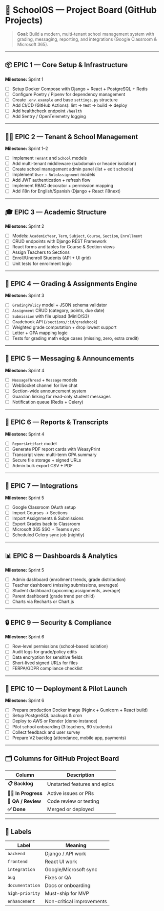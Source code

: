 # 🏫 SchoolOS — Project Board (GitHub Projects)

> **Goal:** Build a modern, multi-tenant school management system with grading, messaging, reporting, and integrations (Google Classroom & Microsoft 365).

---

## 📦 EPIC 1 — Core Setup & Infrastructure
**Milestone:** Sprint 1

- [ ] Setup Docker Compose with Django + React + PostgreSQL + Redis  
- [ ] Configure Poetry / Pipenv for dependency management  
- [ ] Create `.env.example` and base `settings.py` structure  
- [ ] Add CI/CD (GitHub Actions): lint → test → build → deploy  
- [ ] Add healthcheck endpoint `/health`  
- [ ] Add Sentry / OpenTelemetry logging

---

## 🧑‍💼 EPIC 2 — Tenant & School Management
**Milestone:** Sprint 1–2

- [ ] Implement `Tenant` and `School` models  
- [ ] Add multi-tenant middleware (subdomain or header isolation)  
- [ ] Create school management admin panel (list + edit schools)  
- [ ] Implement `User` + `RoleAssignment` models  
- [ ] Add JWT authentication + refresh flow  
- [ ] Implement RBAC decorator + permission mapping  
- [ ] Add i18n for English/Spanish (Django + React i18next)

---

## 🎓 EPIC 3 — Academic Structure
**Milestone:** Sprint 2

- [ ] Models: `AcademicYear`, `Term`, `Subject`, `Course`, `Section`, `Enrollment`  
- [ ] CRUD endpoints with Django REST Framework  
- [ ] React forms and tables for Course & Section views  
- [ ] Assign Teachers to Sections  
- [ ] Enroll/Unenroll Students (API + UI grid)  
- [ ] Unit tests for enrollment logic

---

## 🧮 EPIC 4 — Grading & Assignments Engine
**Milestone:** Sprint 3

- [ ] `GradingPolicy` model + JSON schema validator  
- [ ] `Assignment` CRUD (category, points, due date)  
- [ ] `Submission` with file upload (MinIO/S3)  
- [ ] Gradebook API (`/sections/:id/gradebook`)  
- [ ] Weighted grade computation + drop lowest support  
- [ ] Letter + GPA mapping logic  
- [ ] Tests for grading math edge cases (missing, zero, extra credit)

---

## 💬 EPIC 5 — Messaging & Announcements
**Milestone:** Sprint 4

- [ ] `MessageThread` + `Message` models  
- [ ] WebSocket channel for live chat  
- [ ] Section-wide announcement system  
- [ ] Guardian linking for read-only student messages  
- [ ] Notification queue (Redis + Celery)

---

## 🧾 EPIC 6 — Reports & Transcripts
**Milestone:** Sprint 4

- [ ] `ReportArtifact` model  
- [ ] Generate PDF report cards with WeasyPrint  
- [ ] Transcript view: multi-term GPA summary  
- [ ] Secure file storage + signed URLs  
- [ ] Admin bulk export CSV + PDF

---

## 🔗 EPIC 7 — Integrations
**Milestone:** Sprint 5

- [ ] Google Classroom OAuth setup  
- [ ] Import Courses → Sections  
- [ ] Import Assignments & Submissions  
- [ ] Export Grades back to Classroom  
- [ ] Microsoft 365 SSO + Teams sync  
- [ ] Scheduled Celery sync job (nightly)

---

## 📊 EPIC 8 — Dashboards & Analytics
**Milestone:** Sprint 5

- [ ] Admin dashboard (enrollment trends, grade distribution)  
- [ ] Teacher dashboard (missing submissions, averages)  
- [ ] Student dashboard (upcoming assignments, average)  
- [ ] Parent dashboard (grade trend per child)  
- [ ] Charts via Recharts or Chart.js

---

## 🔒 EPIC 9 — Security & Compliance
**Milestone:** Sprint 6

- [ ] Row-level permissions (school-based isolation)  
- [ ] Audit logs for grade/policy edits  
- [ ] Data encryption for sensitive fields  
- [ ] Short-lived signed URLs for files  
- [ ] FERPA/GDPR compliance checklist

---

## 🚀 EPIC 10 — Deployment & Pilot Launch
**Milestone:** Sprint 6

- [ ] Prepare production Docker image (Nginx + Gunicorn + React build)  
- [ ] Setup PostgreSQL backups & cron  
- [ ] Deploy to AWS or Render (demo instance)  
- [ ] Pilot school onboarding (3 teachers, 60 students)  
- [ ] Collect feedback and user survey  
- [ ] Prepare V2 backlog (attendance, mobile app, payments)

---

## 🗂 Columns for GitHub Project Board
| Column | Description |
|---------|-------------|
| **📋 Backlog** | Unstarted features and epics |
| **🧑‍💻 In Progress** | Active issues or PRs |
| **🧪 QA / Review** | Code review or testing |
| **✅ Done** | Merged or deployed |

---

## 🧭 Labels
| Label | Meaning |
|--------|---------|
| `backend` | Django / API work |
| `frontend` | React UI work |
| `integration` | Google/Microsoft sync |
| `bug` | Fixes or QA |
| `documentation` | Docs or onboarding |
| `high-priority` | Must-ship for MVP |
| `enhancement` | Non-critical improvements |
